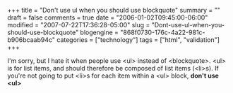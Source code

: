 +++
title = "Don't use ul when you should use blockquote"
summary = ""
draft = false
comments = true
date = "2006-01-02T09:45:00-06:00"
modified = "2007-07-22T17:36:28-05:00"
slug = "Dont-use-ul-when-you-should-use-blockquote"
blogengine = "868f0730-176c-4a22-981c-b906bcaab94c"
categories = ["technology"]
tags = ["html", "validation"]
+++

<p>
I&#39;m sorry, but I hate it when people use &lt;ul&gt; instead of &lt;blockquote&gt;.  &lt;ul&gt; is for list items, and should therefore be composed of list items (&lt;li&gt;s). If you&#39;re not going to put &lt;li&gt;s for each item within a &lt;ul&gt; block, <strong>don&#39;t use &lt;ul&gt;</strong><!--more--><!--adsense-->
</p>

